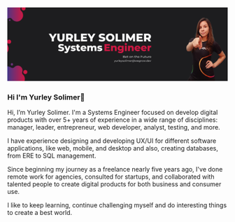### ![Screenshot](banner.png)



### Hi I'm Yurley Solimer👋

Hi, I’m Yurley Solimer. I'm a Systems Engineer focused on develop digital products with over 5+ years of experience in a wide range of disciplines: manager, leader, entrepreneur, web developer, analyst, testing, and more.

I have experience designing and developing UX/UI for different software applications, like web, mobile, and desktop and also, creating databases, from ERE to SQL management.  

Since beginning my journey as a freelance nearly five years ago, I've done remote work for agencies, consulted for startups, and collaborated with talented people to create digital products for both business and consumer use.

I like to keep learning, continue challenging myself and do interesting things to create a best world.


<!--
**YurleySolimer/YurleySolimer** is a ✨ _special_ ✨ repository because its `README.md` (this file) appears on your GitHub profile.

## 📫 How to reach me:
yurley.solimer@gmail.com
yurleysolimer@wegrow.dev

-->
